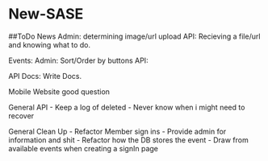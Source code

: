 New-SASE
========


##ToDo
News 
    Admin:
        determining image/url upload
    API:
        Recieving a file/url and knowing what to do.

Events:
    Admin:
        Sort/Order by buttons
    API:
    

API Docs:
    Write Docs. 

Mobile Website
    good question
    
General API
    - Keep a log of deleted 
        - Never know when i might need to recover
        
General Clean Up
    - Refactor Member sign ins
        - Provide admin for information and shit
        - Refactor how the DB stores the event
        - Draw from available events when creating a signIn page
    